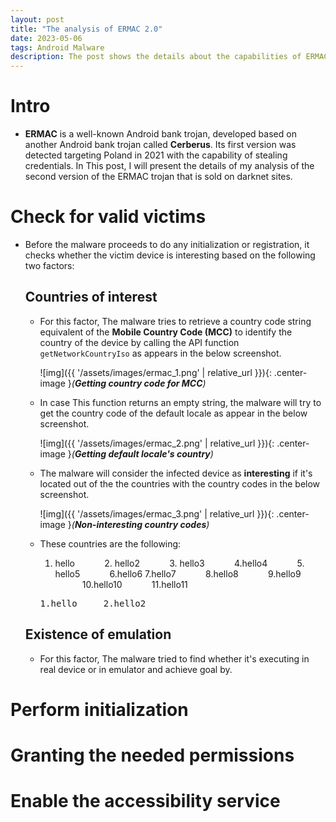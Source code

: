 ```yaml
---
layout: post
title: "The analysis of ERMAC 2.0"
date: 2023-05-06
tags: Android Malware
description: The post shows the details about the capabilities of ERMAC android bank trojan version 2.0
---
```


# Intro
- **ERMAC** is a well-known Android bank trojan, developed based on another Android bank trojan called **Cerberus**. Its first version was detected targeting Poland in 2021 with the capability of stealing credentials. In This post, I will present the details of my analysis of the second version of the ERMAC trojan that is sold on darknet sites.   

# Check for valid victims
- Before the malware proceeds to do any initialization or registration, it checks whether the victim device is interesting based on the following two factors: 
 
  ## Countries of interest 
  - For this factor, The malware tries to retrieve a country code string equivalent of the **Mobile Country Code (MCC)** to identify the country of the device by calling the API function `getNetworkCountryIso` as appears in the below screenshot. 
  
    ![img]({{ '/assets/images/ermac_1.png' | relative_url }}){: .center-image }*(**Getting country code for MCC**)*
  
  - In case This function returns an empty string, the malware will try to get the country code of the default locale as appear in the below screenshot.
     
     ![img]({{ '/assets/images/ermac_2.png' | relative_url }}){: .center-image }*(**Getting default locale's country**)*
     
  - The malware will consider the infected device as **interesting** if it's located out of the the countries with the country codes in the below screenshot.
     
     ![img]({{ '/assets/images/ermac_3.png' | relative_url }}){: .center-image }*(**Non-interesting country codes**)*
  
  - These countries are the following: 
     1. hello &nbsp;&nbsp;&nbsp;&nbsp;&nbsp;&nbsp;&nbsp;&nbsp;&nbsp;&nbsp; 2. hello2 &nbsp;&nbsp;&nbsp;&nbsp;&nbsp;&nbsp;&nbsp;&nbsp;&nbsp;&nbsp; 3. hello3 &nbsp;&nbsp;&nbsp;&nbsp;&nbsp;&nbsp;&nbsp;&nbsp;&nbsp;&nbsp; 4.hello4 &nbsp;&nbsp;&nbsp;&nbsp;&nbsp;&nbsp;&nbsp;&nbsp;&nbsp;&nbsp; 5. hello5 &nbsp;&nbsp;&nbsp;&nbsp;&nbsp;&nbsp;&nbsp;&nbsp;&nbsp;&nbsp; 6.hello6  7.hello7 &nbsp;&nbsp;&nbsp;&nbsp;&nbsp;&nbsp;&nbsp;&nbsp;&nbsp;&nbsp; 8.hello8 &nbsp;&nbsp;&nbsp;&nbsp;&nbsp;&nbsp;&nbsp;&nbsp;&nbsp;&nbsp; 9.hello9 &nbsp;&nbsp;&nbsp;&nbsp;&nbsp;&nbsp;&nbsp;&nbsp;&nbsp;&nbsp; 10.hello10 &nbsp;&nbsp;&nbsp;&nbsp;&nbsp;&nbsp;&nbsp;&nbsp;&nbsp;&nbsp; 11.hello11

    <pre>1.hello     2.hello2</pre>
   
  ## Existence of emulation
  - For this factor, The malware tried to find whether it's executing in real device or in emulator and achieve goal by.


# Perform initialization

# Granting the needed permissions

# Enable the accessibility service

 
